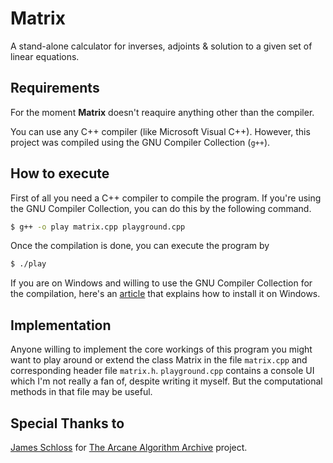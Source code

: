 # Matrix
A stand-alone calculator for inverses, adjoints & solution to a given set of linear equations.

## Requirements
For the moment **Matrix** doesn't reaquire anything other than the compiler.

You can use any C++ compiler (like Microsoft Visual C++). However, this project was compiled using the GNU Compiler Collection (`g++`).

## How to execute
First of all you need a C++ compiler to compile the program. If you're using the GNU Compiler Collection, you can do this by the following command.
```sh
$ g++ -o play matrix.cpp playground.cpp
```

Once the compilation is done, you can execute the program by
```sh
$ ./play
```

If you are on Windows and willing to use the GNU Compiler Collection for the compilation, here's an [article](http://www1.cmc.edu/pages/faculty/alee/g++/g++.html) that explains how to install it on Windows.

## Implementation
Anyone willing to implement the core workings of this program you might want to play around or extend the class Matrix in the file `matrix.cpp` and corresponding header file `matrix.h`. `playground.cpp` contains a console UI which I'm not really a fan of, despite writing it myself. But the computational methods in that file may be useful.

## Special Thanks to
[James Schloss](https://github.com/leios) for [The Arcane Algorithm Archive](https://www.algorithm-archive.org) project.
